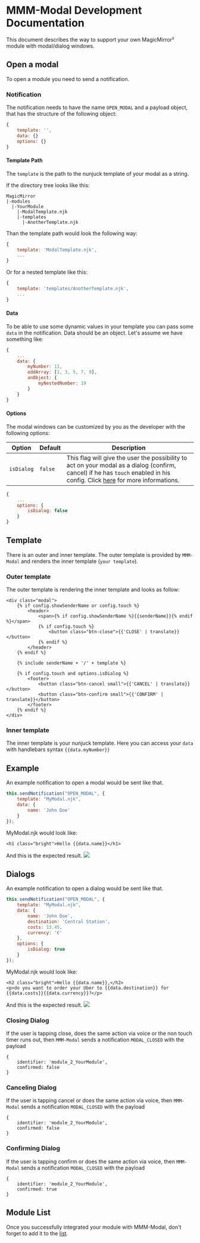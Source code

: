# MMM-Modal Development Documentation

This document describes the way to support your own MagicMirror² module with modal/dialog windows.

## Open a modal

To open a module you need to send a notification.

### Notification

The notification needs to have the name `OPEN_MODAL` and a payload object, that has the structure of the following object:

```javascript
{
    template: '',
    data: {}
    options: {}
}
```

#### Template Path

The `template` is the path to the nunjuck template of your modal as a string.

If the directory tree looks like this:
```
MagicMirror
|-modules
  |-YourModule
    |-ModalTemplate.njk
    |-templates
      |-AnotherTemplate.njk
```
Than the template path would look the following way:
```javascript
{
    template: 'ModalTemplate.njk',
    ...
}
```
Or for a nested template like this:
```javascript
{
    template: 'templates/AnotherTemplate.njk',
    ...
}
```

#### Data

To be able to use some dynamic values in your template you can pass some `data` in the notification. Data should be an object.
Let's assume we have something like:

```javascript
{
    ...
    data: {
        myNumber: 11,
        oddArray: [1, 3, 5, 7, 9],
        anObject: {
            myNestedNumber: 19
        }
    }
}
``` 

#### Options

The modal windows can be customized by you as the developer with the following options:

| **Option** | **Default** | **Description** |
| --- | --- | --- |
| `isDialog` | `false` | This flag will give the user the possibility to act on your modal as a dialog (confirm, cancel) if he has `touch` enabled in his config. Click [here]() for more informations. |

```javascript
{
    ...
    options: {
        isDialog: false
    }
}
```

## Template

There is an outer and inner template. The outer template is provided by `MMM-Modal` and renders the inner template (`your template`).

### Outer template

The outer template is rendering the inner template and looks as follow:
```
<div class="modal">
    {% if config.showSenderName or config.touch %}
        <header>
            <span>{% if config.showSenderName %}{{senderName}}{% endif %}</span>
            {% if config.touch %}
                <button class="btn-close">{{'CLOSE' | translate}}</button>
            {% endif %}
        </header>
    {% endif %}

    {% include senderName + '/' + template %}

    {% if config.touch and options.isDialog %}
        <footer>
            <button class="btn-cancel small">{{'CANCEL' | translate}}</button>
            <button class="btn-confirm small">{{'CONFIRM' | translate}}</button>
        </footer>
    {% endif %}
</div>

```

### Inner template

The inner template is your nunjuck template. Here you can access your `data` with handlebars syntax `{{data.myNumber}}`

## Example

An example notification to open a modal would be sent like that.
```javascript
this.sendNotification("OPEN_MODAL", {
    template: "MyModal.njk",
    data: {
        name: 'John Doe'
    }
});
```

MyModal.njk would look like:
```
<h1 class="bright">Hello {{data.name}}</h1>
```
And this is the expected result.
![](.github/example_dev.png)

## Dialogs

An example notification to open a dialog would be sent like that.
```javascript
this.sendNotification("OPEN_MODAL", {
    template: "MyModal.njk",
    data: {
        name: 'John Doe',
        destination: 'Central Station',
        costs: 13.45,
        currency: '€'
    },
    options: {
    	isDialog: true
    }
});
```

MyModal.njk would look like:
```
<h2 class="bright">Hello {{data.name}},</h2>
<p>do you want to order your Uber to {{data.destination}} for {{data.costs}}{{data.currency}}?</p>
```
And this is the expected result.
![](.github/example_dialog.png)

### Closing Dialog

If the user is tapping close, does the same action via voice or the non touch timer runs out, then `MMM-Modal` sends a notification `MODAL_CLOSED` with the payload

```
{
    identifier: 'module_2_YourModule',
    confirmed: false
}
```

### Canceling Dialog

If the user is tapping cancel or does the same action via voice, then `MMM-Modal` sends a notification `MODAL_CLOSED` with the payload

```
{
    identifier: 'module_2_YourModule',
    confirmed: false
}
```

### Confirming Dialog

If the user is tapping confirm or does the same action via voice, then `MMM-Modal` sends a notification `MODAL_CLOSED` with the payload

```
{
    identifier: 'module_2_YourModule',
    confirmed: true
}
```

## Module List

Once you successfully integrated your module with MMM-Modal, don't forget to add it to the [list](https://github.com/fewieden/MMM-Modal/wiki/Depending-Modules).

